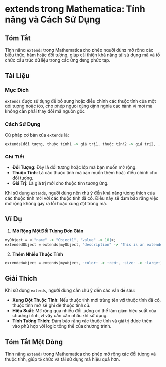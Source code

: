 <!--
Meta Description: # extends trong Mathematica: Tính năng và Cách Sử Dụng ## Tóm Tắt Tính năng `extends` trong Mathematica cho phép người dùng mở rộng các biểu thức, hàm...
Meta Keywords: tính, thuộc, extends, các, dụng
-->

# extends trong Mathematica: Tính năng và Cách Sử Dụng

## Tóm Tắt
Tính năng `extends` trong Mathematica cho phép người dùng mở rộng các biểu thức, hàm hoặc đối tượng, giúp cải thiện khả năng tái sử dụng mã và tổ chức cấu trúc dữ liệu trong các ứng dụng phức tạp.

## Tài Liệu
### Mục Đích
`extends` được sử dụng để bổ sung hoặc điều chỉnh các thuộc tính của một đối tượng hoặc lớp, cho phép người dùng định nghĩa các hành vi mới mà không cần phải thay đổi mã nguồn gốc.

### Cách Sử Dụng
Cú pháp cơ bản của `extends` là:
```mathematica
extends[đối tượng, thuộc tính1 -> giá trị1, thuộc tính2 -> giá trị2, ...]
```

### Chi Tiết
- **Đối Tượng**: Đây là đối tượng hoặc lớp mà bạn muốn mở rộng.
- **Thuộc Tính**: Là các thuộc tính mà bạn muốn thêm hoặc điều chỉnh cho đối tượng.
- **Giá Trị**: Là giá trị mới cho thuộc tính tương ứng.

Khi sử dụng `extends`, người dùng nên chú ý đến khả năng tương thích của các thuộc tính mới với các thuộc tính đã có. Điều này sẽ đảm bảo rằng việc mở rộng không gây ra lỗi hoặc xung đột trong mã.

## Ví Dụ
1. **Mở Rộng Một Đối Tượng Đơn Giản**
```mathematica
myObject = <|"name" -> "Object1", "value" -> 10|>;
extendedObject = extends[myObject, "description" -> "This is an extended object"];
```

2. **Thêm Nhiều Thuộc Tính**
```mathematica
extendedObject = extends[myObject, "color" -> "red", "size" -> "large"];
```

## Giải Thích
Khi sử dụng `extends`, người dùng cần chú ý đến các vấn đề sau:
- **Xung Đột Thuộc Tính**: Nếu thuộc tính mới trùng tên với thuộc tính đã có, thuộc tính mới sẽ ghi đè thuộc tính cũ.
- **Hiệu Suất**: Mở rộng quá nhiều đối tượng có thể làm giảm hiệu suất của chương trình, vì vậy cần cân nhắc khi sử dụng.
- **Tính Tương Thích**: Đảm bảo rằng các thuộc tính và giá trị được thêm vào phù hợp với logic tổng thể của chương trình.

## Tóm Tắt Một Dòng
Tính năng `extends` trong Mathematica cho phép mở rộng các đối tượng và thuộc tính, giúp tổ chức và tái sử dụng mã hiệu quả hơn.
